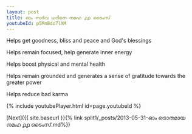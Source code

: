 ```yaml
---
layout: post
title: ഓം സർവ ധറിനെ നമഹ ൧൧ ടൈംസ്
youtubeId: p5MnBdo7lXM
---
```

 
 
Helps get goodness, bliss and peace and God's blessings
 
Helps remain focused, help generate inner energy 
 
Helps boost physical and mental health 
 
Helps remain grounded and generates a sense of gratitude towards the greater power 
 
Helps reduce bad karma
 
 
 
 


{% include youtubePlayer.html id=page.youtubeId %}
 
[Next]({{ site.baseurl }}{% link  split1/_posts/2013-05-31-ഓം ട്രൊതമായ നമഹ ൧൧ ടൈംസ്.md%})
 
